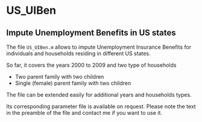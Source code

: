 # US_UIBen

## Impute Unemployment Benefits in US states

The file `US_UIBen.m` allows to impute Unemployment Insurance Benefits for individuals and households residing in different US states.

So far, it covers the years 2000 to 2009 and two type of households
- Two parent family with two children
- Single (female) parent family with two children

The file can be extended easily for additional years and households types.

Its corresponding parameter file is available on request. Please note the text in the preamble of the file and contact me if you want to use it. 